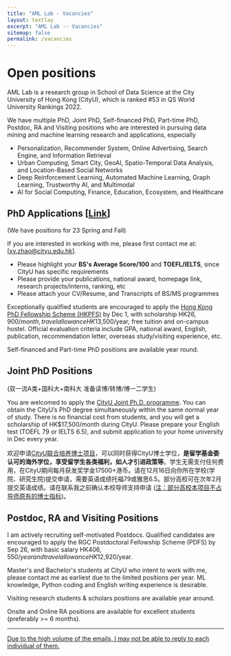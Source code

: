 ```yaml
---
title: "AML Lab - Vacancies"
layout: textlay
excerpt: "AML Lab -- Vacancies"
sitemap: false
permalink: /vacancies
---
```


# Open positions

AML Lab is a research group in School of Data Science at the City University of Hong Kong (CityU), which is ranked #53 in QS World University Rankings 2022.

We have multiple PhD, Joint PhD, Self-financed PhD, Part-time PhD, Postdoc, RA and Visiting positions who are interested in pursuing data mining and machine learning research and applications, especially

- Personalization, Recommender System, Online Advertising, Search Engine, and Information Retrieval
- Urban Computing, Smart City, GeoAI, Spatio-Temporal Data Analysis, and Location-Based Social Networks
- Deep Reinforcement Learning, Automated Machine Learning, Graph Learning, Trustworthy AI, and Multimodal
- AI for Social Computing, Finance, Education, Ecosystem, and Healthcare

## PhD Applications [[Link](https://www.sdsc.cityu.edu.hk/programmes/postgraduate-programmes/phd-programme-data-science)]
(We have positions for 23 Spring and Fall)

If you are interested in working with me, please first contact me at: [[xy.zhao@cityu.edu.hk](mailto:xy.zhao@cityu.edu.hk)].

- Please highlight your **BS's Average Score/100** and **TOEFL/IELTS**, since CityU has specific requirements
- Please provide your publications, national award, homepage link, research projects/interns, ranking, etc
- Please attach your CV/Resume, and Transcripts of BS/MS programmes

Exceptionally qualified students are encouraged to apply the [Hong Kong PhD Fellowship Scheme (HKPFS)](https://cerg1.ugc.edu.hk/hkpfs/index.html) by Dec 1, with scholarship HK$26,900/month, travel allowance HK$13,500/year, free tuition and on-campus hostel. Official evaluation criteria include GPA, national award, English, publication, recommendation letter, overseas study/visiting experience, etc.

Self-financed and Part-time PhD positions are available year round.

## Joint PhD Positions 
(双一流A类+国科大+南科大 准备读博/转博/博一二学生)

You are welcomed to apply the [CityU Joint Ph.D. programme](http://www.cityu.edu.hk/pol/joint_phd.htm). You can obtain the CityU’s PhD degree simultaneously within the same normal year of study. There is no financial cost from students, and you will get a scholarship of HK$17,500/month during CityU. Please prepare your English test (TOEFL 79 or IELTS 6.5), and submit application to your home university in Dec every year.

欢迎申请[CityU联合培养博士项目](http://www.cityu.edu.hk/pol/joint_phd.htm)，可以同时获得CityU博士学位，**是留学基金委认可的海外学位，享受留学生各类福利，如人才引进政策等**。学生无需支付任何费用，在CityU期间每月获发奖学金17500+港币。请在12月16日向你所在学校(学院、研究生院)提交申请，需要英语成绩托福79或雅思6.5。部分高校可在次年2月提交英语成绩。请在联系我之前确认本校导师支持申请 (<u>注：部分高校本项目不占导师原有的博士指标</u>)。

## Postdoc, RA and Visiting Positions
I am actively recruiting self-motivated Postdocs. Qualified candidates are encouraged to apply the RGC Postdoctoral Fellowship Scheme (PDFS) by Sep 26, with basic salary HK$406,550/year and travel allowance HK$12,920/year.

Master's and Bachelor's students at CityU who intent to work with me, please contact me as earliest due to the limited positions per year. ML knowledge, Python coding and English writing experience is desirable.

Visiting research students & scholars positions are available year around.

Onsite and Online RA positions are available for excellent students (preferably >= 6 months).

***
<u>Due to the high volume of the emails, I may not be able to reply to each individual of them.</u>


